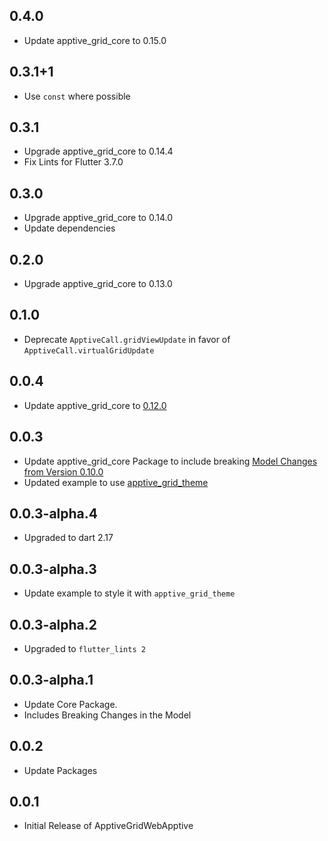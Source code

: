 ## 0.4.0
* Update apptive_grid_core to 0.15.0

## 0.3.1+1
* Use `const` where possible

## 0.3.1
* Upgrade apptive_grid_core to 0.14.4
* Fix Lints for Flutter 3.7.0

## 0.3.0
* Upgrade apptive_grid_core to 0.14.0
* Update dependencies

## 0.2.0
* Upgrade apptive_grid_core to 0.13.0

## 0.1.0
* Deprecate `ApptiveCall.gridViewUpdate` in favor of `ApptiveCall.virtualGridUpdate`

## 0.0.4
* Update apptive_grid_core to [0.12.0](https://pub.dev/packages/apptive_grid_core/changelog#0120)

## 0.0.3
* Update apptive_grid_core Package to include breaking [Model Changes from Version 0.10.0](https://pub.dev/packages/apptive_grid_core/changelog#0100)
* Updated example to use [apptive_grid_theme](https://pub.dev/packages/apptive_grid_theme)

## 0.0.3-alpha.4
* Upgraded to dart 2.17

## 0.0.3-alpha.3
* Update example to style it with `apptive_grid_theme`

## 0.0.3-alpha.2
* Upgraded to `flutter_lints 2`

## 0.0.3-alpha.1
* Update Core Package.
* Includes Breaking Changes in the Model

## 0.0.2
* Update Packages

## 0.0.1
* Initial Release of ApptiveGridWebApptive
